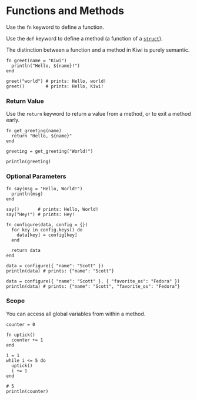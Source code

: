 # Functions and Methods

Use the `fn` keyword to define a function.

Use the `def` keyword to define a method (a function of a [`struct`](structs.md)). 

The distinction between a function and a method in Kiwi is purely semantic.

```kiwi
fn greet(name = "Kiwi")
  println("Hello, ${name}!")
end

greet("world") # prints: Hello, world!
greet()        # prints: Hello, Kiwi!
```

### Return Value

Use the `return` keyword to return a value from a method, or to exit a method early.

```kiwi
fn get_greeting(name)
  return "Hello, ${name}"
end

greeting = get_greeting("World!")

println(greeting)
```

### Optional Parameters

```kiwi
fn say(msg = "Hello, World!")
  println(msg)
end

say()       # prints: Hello, World!
say("Hey!") # prints: Hey!

fn configure(data, config = {})
  for key in config.keys() do
    data[key] = config[key]
  end

  return data
end

data = configure({ "name": "Scott" })
println(data) # prints: {"name": "Scott"}

data = configure({ "name": "Scott" }, { "favorite_os": "Fedora" })
println(data) # prints: {"name": "Scott", "favorite_os": "Fedora"}
```

### Scope

You can access all global variables from within a method.

```kiwi
counter = 0

fn uptick()
  counter += 1
end

i = 1
while i <= 5 do
  uptick()
  i += 1
end

# 5
println(counter)
```